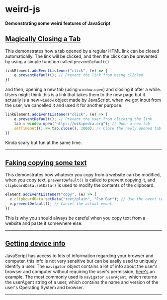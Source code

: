 # weird-js
#### Demonstrating some weird features of JavaScript

## [Magically Closing a Tab](https://chiroyce1.github.io/weird-js/close-tab/)
This demonstrates how a tab opened by a regular HTML link can be closed automatically. The link will be clicked, and then the click can be prevented by using a simple function called `preventDefault()`
```js
linkElement.addEventListener("click", (e) => {
    e.preventDefault(); // Prevent the link from being clicked
})
```
and then, opening a new tab (using `window.open`) and closing it after a while. Users might think this is a link that takes them to the new page but it actually is a new `window` object made by JavaScript, when we got input from the user, we cancelled it and used it for another purpose. 

```js
linkElement.addEventListener("click", (e) => {
    e.preventDefault(); // Prevent the user from clicking the link
    tab = window.open("https://wikipedia.org"); // Open a new tab
    setTimeout(() => tab.close(), 2000); // Close the newly opened tab after 2 seconds
})
```
Kinda scary but fun at the same time.

---

## [Faking copying some text](https://chiroyce1.github.io/weird-js/fake-copy/)
This demonstrates how whatever you copy from a website can be modified, when you copy text, `preventDefault()` is called to prevent copying it, and `clipboardData.setData()` is used to modify the contents of the clipboard. 

```js
element.addEventListener("copy", (e) => {
  e.clipboardData.setData("text/plain", "Foo Bar"); // Use the event to copy something into the users clipboard
  e.preventDefault(); // Cancel the actual event.
})
```
This is why you should always be careful when you copy text from a website and paste it somewhere else. 

---

## [Getting device info](https://chiroyce1.github.io/weird-js/device-info/)
JavaScript has access to lots of information regarding your browser and computer, this info is not very sensitive but can be easily used to uniquely identify a user. The `navigator` object contains a lot of info about the user's browser and computer without requiring the user's permission, [here's](https://chiroyce1.github.io/weird-js/device-info/) an example. The most commonly used is `navigator.userAgent`, which returns the userAgent string of a user, which contains the name and version of the user's Operating System and browser. 

---

